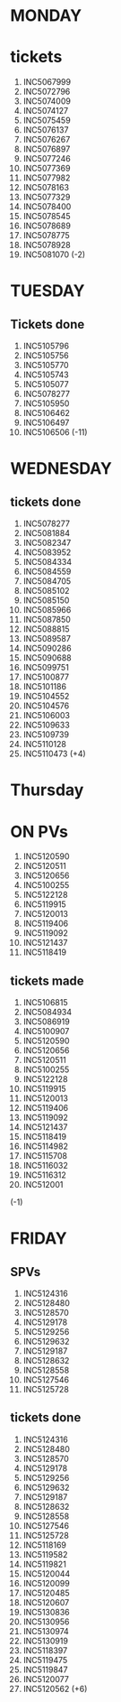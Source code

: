 # MONDAY 

# tickets 
1. INC5067999
2. INC5072796
3. INC5074009
4. INC5074127
5. INC5075459
6. INC5076137
7. INC5076267
8. INC5076897
9. INC5077246
10. INC5077369
11. INC5077982
12. INC5078163
13. INC5077329
14. INC5078400
15. INC5078545
16. INC5078689
17. INC5078775
18. INC5078928
19. INC5081070
(-2)

# TUESDAY 

## Tickets done 
1. INC5105796
2. INC5105756
3. INC5105770
4. INC5105743
5. INC5105077
6. INC5078277
7. INC5105950
8. INC5106462
9. INC5106497
10. INC5106506
(-11)

# WEDNESDAY

## tickets done
1. INC5078277
2. INC5081884
3. INC5082347
4. INC5083952
5. INC5084334
6. INC5084559
7. INC5084705
8. INC5085102
9. INC5085150
10. INC5085966
11. INC5087850
12. INC5088815
13. INC5089587
14. INC5090286
15. INC5090688
16. INC5099751
17. INC5100877
18. INC5101186
19. INC5104552
20. INC5104576
21. INC5106003
22. INC5109633
23. INC5109739
24. INC5110128
25. INC5110473
(+4)

# Thursday 

# ON PVs
1. INC5120590
2. INC5120511
3. INC5120656
4. INC5100255
5. INC5122128
6. INC5119915
7. INC5120013
8. INC5119406
9. INC5119092
10. INC5121437
11. INC5118419


## tickets made
1. INC5106815
2. INC5084934
3. INC5086919
4. INC5100907
5. INC5120590
6. INC5120656
7. INC5120511
8. INC5100255
9. INC5122128
10. INC5119915
11. INC5120013
12. INC5119406
13. INC5119092
14. INC5121437
15. INC5118419
16. INC5114982
17. INC5115708
18. INC5116032
19. INC5116312
20. INC512001

(-1)

# FRIDAY

## SPVs
1. INC5124316
2. INC5128480
3. INC5128570
4. INC5129178
5. INC5129256
6. INC5129632
7. INC5129187
8. INC5128632
9. INC5128558
10. INC5127546
11. INC5125728



## tickets done
1. INC5124316
2. INC5128480
3. INC5128570
4. INC5129178
5. INC5129256
6. INC5129632
7. INC5129187
8. INC5128632
9. INC5128558
10. INC5127546
11. INC5125728
12. INC5118169
13. INC5119582
14. INC5119821
15. INC5120044
16. INC5120099
17. INC5120485
18. INC5120607
19. INC5130836
20. INC5130956
21. INC5130974
22. INC5130919
23. INC5118397
24. INC5119475
25. INC5119847
26. INC5120077
27. INC5120562
(+6)

